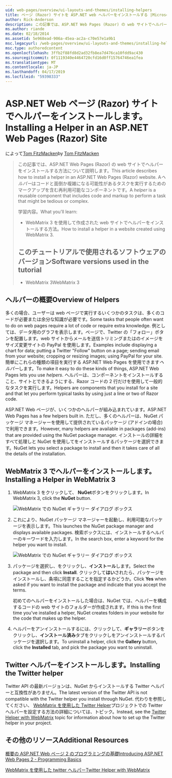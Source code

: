 ```yaml
---
uid: web-pages/overview/ui-layouts-and-themes/installing-helpers
title: ページ (Razor) サイトを ASP.NET web ヘルパーをインストールする |Microsoft Docs
author: Rick-Anderson
description: この記事では、ASP.NET Web Pages (Razor) の web サイトでヘルパーをインストールする方法について説明します。 コードとごとにマークアップを含む再利用可能なコンポーネントをヘルパーには.
ms.author: riande
ms.date: 02/18/2014
ms.assetid: 5e968ead-906a-45ea-ac2a-c70e57e1a9b1
msc.legacyurl: /web-pages/overview/ui-layouts-and-themes/installing-helpers
msc.type: authoredcontent
ms.openlocfilehash: 3ffb2f88fd8d2ad32fb8ea7d476ca10fdd9ac430
ms.sourcegitcommit: 0f1119340e4464720cfd16d0ff15764746ea1fea
ms.translationtype: MT
ms.contentlocale: ja-JP
ms.lasthandoff: 04/17/2019
ms.locfileid: "59398333"
---
```

# <a name="installing-a-helper-in-an-aspnet-web-pages-razor-site"></a><span data-ttu-id="bea7f-104">ASP.NET Web ページ (Razor) サイトでヘルパーをインストールします。</span><span class="sxs-lookup"><span data-stu-id="bea7f-104">Installing a Helper in an ASP.NET Web Pages (Razor) Site</span></span>

<span data-ttu-id="bea7f-105">によって[Tom FitzMacken](https://github.com/tfitzmac)</span><span class="sxs-lookup"><span data-stu-id="bea7f-105">by [Tom FitzMacken](https://github.com/tfitzmac)</span></span>

> <span data-ttu-id="bea7f-106">この記事では、ASP.NET Web Pages (Razor) の web サイトでヘルパーをインストールする方法について説明します。</span><span class="sxs-lookup"><span data-stu-id="bea7f-106">This article describes how to install a helper in an ASP.NET Web Pages (Razor) website.</span></span> <span data-ttu-id="bea7f-107">A*ヘルパー*はコードと面倒か複雑になる可能性があるタスクを実行するためのマークアップを含む再利用可能なコンポーネントです。</span><span class="sxs-lookup"><span data-stu-id="bea7f-107">A *helper* is a reusable component that includes code and markup to perform a task that might be tedious or complex.</span></span>
> 
> <span data-ttu-id="bea7f-108">学習内容。</span><span class="sxs-lookup"><span data-stu-id="bea7f-108">What you'll learn:</span></span>
> 
> - <span data-ttu-id="bea7f-109">WebMatrix 3 を使用して作成された web サイトでヘルパーをインストールする方法。</span><span class="sxs-lookup"><span data-stu-id="bea7f-109">How to install a helper in a website created using WebMatrix 3.</span></span>
>   
> 
> ## <a name="software-versions-used-in-the-tutorial"></a><span data-ttu-id="bea7f-110">このチュートリアルで使用されるソフトウェアのバージョン</span><span class="sxs-lookup"><span data-stu-id="bea7f-110">Software versions used in the tutorial</span></span>
> 
> 
> - <span data-ttu-id="bea7f-111">WebMatrix 3</span><span class="sxs-lookup"><span data-stu-id="bea7f-111">WebMatrix 3</span></span>


## <a name="overview-of-helpers"></a><span data-ttu-id="bea7f-112">ヘルパーの概要</span><span class="sxs-lookup"><span data-stu-id="bea7f-112">Overview of Helpers</span></span>

<span data-ttu-id="bea7f-113">多くの場合、ユーザーは web ページで実行するいくつかのタスクは、多くのコードが必要または余分な知識が必要です。</span><span class="sxs-lookup"><span data-stu-id="bea7f-113">Some tasks that people often want to do on web pages require a lot of code or require extra knowledge.</span></span> <span data-ttu-id="bea7f-114">例としては、データ用のグラフを表示します。ページで、Twitter の「フォロー」ボタンを配置します。web サイトからメールを送信トリミングまたはのイメージをサイズ変更サイトの PayPal を使用します。</span><span class="sxs-lookup"><span data-stu-id="bea7f-114">Examples include displaying a chart for data; putting a Twitter "Follow" button on a page; sending email from your website; cropping or resizing images; using PayPal for your site.</span></span> <span data-ttu-id="bea7f-115">簡単にこれらの種類の項目を実行する ASP.NET Web Pages を使用できます*ヘルパー*します。</span><span class="sxs-lookup"><span data-stu-id="bea7f-115">To make it easy to do these kinds of things, ASP.NET Web Pages lets you use *helpers*.</span></span> <span data-ttu-id="bea7f-116">ヘルパーは、コンポーネントをインストールすること、サイトとできるようにする、Razor コードの 2 行だけを使用して一般的なタスクを実行します。</span><span class="sxs-lookup"><span data-stu-id="bea7f-116">Helpers are components that you install for a site and that let you perform typical tasks by using just a line or two of Razor code.</span></span>

<span data-ttu-id="bea7f-117">ASP.NET Web ページが、いくつかのヘルパーが組み込まれています。</span><span class="sxs-lookup"><span data-stu-id="bea7f-117">ASP.NET Web Pages has a few helpers built in.</span></span> <span data-ttu-id="bea7f-118">ただし、多くのヘルパーは、NuGet パッケージ マネージャーを使用して提供されているパッケージ (アドインの場合) で利用できます。</span><span class="sxs-lookup"><span data-stu-id="bea7f-118">However, many helpers are available in packages (add-ins) that are provided using the NuGet package manager.</span></span> <span data-ttu-id="bea7f-119">インストールの詳細をすべて処理しと NuGet を使用してをインストールするパッケージを選択できます。</span><span class="sxs-lookup"><span data-stu-id="bea7f-119">NuGet lets you select a package to install and then it takes care of all the details of the installation.</span></span>

## <a name="installing-a-helper-in-webmatrix-3"></a><span data-ttu-id="bea7f-120">WebMatrix 3 でヘルパーをインストールします。</span><span class="sxs-lookup"><span data-stu-id="bea7f-120">Installing a Helper in WebMatrix 3</span></span>

1. <span data-ttu-id="bea7f-121">WebMatrix 3 をクリックして、 **NuGet**ボタンをクリックします。</span><span class="sxs-lookup"><span data-stu-id="bea7f-121">In WebMatrix 3, click the **NuGet** button.</span></span>

    ![WebMatrix での NuGet ギャラリー ダイアログ ボックス](installing-helpers/_static/image1.png)
2. <span data-ttu-id="bea7f-123">これにより、NuGet パッケージ マネージャーを起動し、利用可能なパッケージを表示します。</span><span class="sxs-lookup"><span data-stu-id="bea7f-123">This launches the NuGet package manager and displays available packages.</span></span> <span data-ttu-id="bea7f-124">検索ボックスには、インストールするヘルパーのキーワードを入力します。</span><span class="sxs-lookup"><span data-stu-id="bea7f-124">In the search box, enter a keyword for the helper you want to install.</span></span>

    ![WebMatrix での NuGet ギャラリー ダイアログ ボックス](installing-helpers/_static/image2.png)
3. <span data-ttu-id="bea7f-126">パッケージを選択し、をクリックし、**インストール**します。</span><span class="sxs-lookup"><span data-stu-id="bea7f-126">Select the package and then click **Install**.</span></span> <span data-ttu-id="bea7f-127">クリックして**はい**されたら、パッケージをインストールし、条項に同意することを指定するかどうか。</span><span class="sxs-lookup"><span data-stu-id="bea7f-127">Click **Yes** when asked if you want to install the package and indicate that you accept the terms.</span></span>

     <span data-ttu-id="bea7f-128">初めてのヘルパーをインストールした場合は、NuGet では、ヘルパーを構成するコードの web サイトのフォルダーが作成されます。</span><span class="sxs-lookup"><span data-stu-id="bea7f-128">If this is the first time you've installed a helper, NuGet creates folders in your website for the code that makes up the helper.</span></span>
4. <span data-ttu-id="bea7f-129">ヘルパーをアンインストールするには、クリックして、**ギャラリー**ボタンをクリックし、**インストール済み**タブをクリックしをアンインストールするパッケージを選択します。</span><span class="sxs-lookup"><span data-stu-id="bea7f-129">To uninstall a helper, click the **Gallery** button, click the **Installed** tab, and pick the package you want to uninstall.</span></span>

## <a name="installing-the-twitter-helper"></a><span data-ttu-id="bea7f-130">Twitter ヘルパーをインストールします。</span><span class="sxs-lookup"><span data-stu-id="bea7f-130">Installing the Twitter helper</span></span>

<span data-ttu-id="bea7f-131">Twitter API の最新バージョンは、NuGet からインストールする Twitter ヘルパーと互換性がありません。</span><span class="sxs-lookup"><span data-stu-id="bea7f-131">The latest version of the Twitter API is not compatible with the Twitter helper you install through NuGet.</span></span> <span data-ttu-id="bea7f-132">代わりを参照してください、 [WebMatrix を使用した Twitter Helper](twitter-helper.md)プロジェクトでの Twitter ヘルパーを設定する方法の詳細については、トピック。</span><span class="sxs-lookup"><span data-stu-id="bea7f-132">Instead, see the [Twitter Helper with WebMatrix](twitter-helper.md) topic for information about how to set up the Twitter helper in your project.</span></span>

<a id="Additional_Resources"></a>
## <a name="additional-resources"></a><span data-ttu-id="bea7f-133">その他のリソース</span><span class="sxs-lookup"><span data-stu-id="bea7f-133">Additional Resources</span></span>


[<span data-ttu-id="bea7f-134">概要の ASP.NET Web ページ 2 のプログラミングの基礎</span><span class="sxs-lookup"><span data-stu-id="bea7f-134">Introducing ASP.NET Web Pages 2 - Programming Basics</span></span>](../getting-started/introducing-razor-syntax-c.md)

[<span data-ttu-id="bea7f-135">WebMatrix を使用した twitter ヘルパー</span><span class="sxs-lookup"><span data-stu-id="bea7f-135">Twitter Helper with WebMatrix</span></span>](twitter-helper.md)
